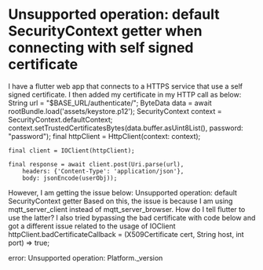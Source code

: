 
# Unsupported operation: default SecurityContext getter when connecting with self signed certificate

I have a flutter web app that connects to a HTTPS service that use a self signed certificate. I then added my certificate in my HTTP call as below:
    String url = "$BASE_URL/authenticate/";
    ByteData data = await rootBundle.load('assets/keystore.p12');
    SecurityContext context = SecurityContext.defaultContext;
    context.setTrustedCertificatesBytes(data.buffer.asUint8List(),
        password: "password");
    final httpClient = HttpClient(context: context);

    final client = IOClient(httpClient);

    final response = await client.post(Uri.parse(url),
        headers: {'Content-Type': 'application/json'},
        body: jsonEncode(userObj));

However, I am getting the issue below:
Unsupported operation: default SecurityContext getter
Based on this, the issue is because I am using mqtt_server_client instead of mqtt_server_browser. How do I tell flutter to use the latter?
I also tried bypassing the bad certificate with code below and got a different issue related to the usage of IOClient
 httpClient.badCertificateCallback =
         (X509Certificate cert, String host, int port) => true;

error:
    Unsupported operation: Platform._version


        